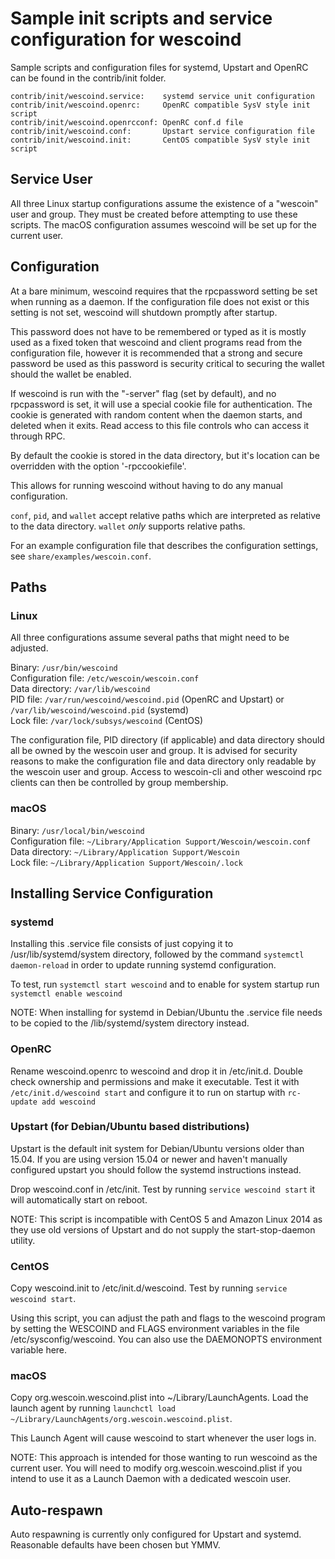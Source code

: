 Sample init scripts and service configuration for wescoind
==========================================================

Sample scripts and configuration files for systemd, Upstart and OpenRC
can be found in the contrib/init folder.

    contrib/init/wescoind.service:    systemd service unit configuration
    contrib/init/wescoind.openrc:     OpenRC compatible SysV style init script
    contrib/init/wescoind.openrcconf: OpenRC conf.d file
    contrib/init/wescoind.conf:       Upstart service configuration file
    contrib/init/wescoind.init:       CentOS compatible SysV style init script

Service User
---------------------------------

All three Linux startup configurations assume the existence of a "wescoin" user
and group.  They must be created before attempting to use these scripts.
The macOS configuration assumes wescoind will be set up for the current user.

Configuration
---------------------------------

At a bare minimum, wescoind requires that the rpcpassword setting be set
when running as a daemon.  If the configuration file does not exist or this
setting is not set, wescoind will shutdown promptly after startup.

This password does not have to be remembered or typed as it is mostly used
as a fixed token that wescoind and client programs read from the configuration
file, however it is recommended that a strong and secure password be used
as this password is security critical to securing the wallet should the
wallet be enabled.

If wescoind is run with the "-server" flag (set by default), and no rpcpassword is set,
it will use a special cookie file for authentication. The cookie is generated with random
content when the daemon starts, and deleted when it exits. Read access to this file
controls who can access it through RPC.

By default the cookie is stored in the data directory, but it's location can be overridden
with the option '-rpccookiefile'.

This allows for running wescoind without having to do any manual configuration.

`conf`, `pid`, and `wallet` accept relative paths which are interpreted as
relative to the data directory. `wallet` *only* supports relative paths.

For an example configuration file that describes the configuration settings,
see `share/examples/wescoin.conf`.

Paths
---------------------------------

### Linux

All three configurations assume several paths that might need to be adjusted.

Binary:              `/usr/bin/wescoind`  
Configuration file:  `/etc/wescoin/wescoin.conf`  
Data directory:      `/var/lib/wescoind`  
PID file:            `/var/run/wescoind/wescoind.pid` (OpenRC and Upstart) or `/var/lib/wescoind/wescoind.pid` (systemd)  
Lock file:           `/var/lock/subsys/wescoind` (CentOS)  

The configuration file, PID directory (if applicable) and data directory
should all be owned by the wescoin user and group.  It is advised for security
reasons to make the configuration file and data directory only readable by the
wescoin user and group.  Access to wescoin-cli and other wescoind rpc clients
can then be controlled by group membership.

### macOS

Binary:              `/usr/local/bin/wescoind`  
Configuration file:  `~/Library/Application Support/Wescoin/wescoin.conf`  
Data directory:      `~/Library/Application Support/Wescoin`  
Lock file:           `~/Library/Application Support/Wescoin/.lock`  

Installing Service Configuration
-----------------------------------

### systemd

Installing this .service file consists of just copying it to
/usr/lib/systemd/system directory, followed by the command
`systemctl daemon-reload` in order to update running systemd configuration.

To test, run `systemctl start wescoind` and to enable for system startup run
`systemctl enable wescoind`

NOTE: When installing for systemd in Debian/Ubuntu the .service file needs to be copied to the /lib/systemd/system directory instead.

### OpenRC

Rename wescoind.openrc to wescoind and drop it in /etc/init.d.  Double
check ownership and permissions and make it executable.  Test it with
`/etc/init.d/wescoind start` and configure it to run on startup with
`rc-update add wescoind`

### Upstart (for Debian/Ubuntu based distributions)

Upstart is the default init system for Debian/Ubuntu versions older than 15.04. If you are using version 15.04 or newer and haven't manually configured upstart you should follow the systemd instructions instead.

Drop wescoind.conf in /etc/init.  Test by running `service wescoind start`
it will automatically start on reboot.

NOTE: This script is incompatible with CentOS 5 and Amazon Linux 2014 as they
use old versions of Upstart and do not supply the start-stop-daemon utility.

### CentOS

Copy wescoind.init to /etc/init.d/wescoind. Test by running `service wescoind start`.

Using this script, you can adjust the path and flags to the wescoind program by
setting the WESCOIND and FLAGS environment variables in the file
/etc/sysconfig/wescoind. You can also use the DAEMONOPTS environment variable here.

### macOS

Copy org.wescoin.wescoind.plist into ~/Library/LaunchAgents. Load the launch agent by
running `launchctl load ~/Library/LaunchAgents/org.wescoin.wescoind.plist`.

This Launch Agent will cause wescoind to start whenever the user logs in.

NOTE: This approach is intended for those wanting to run wescoind as the current user.
You will need to modify org.wescoin.wescoind.plist if you intend to use it as a
Launch Daemon with a dedicated wescoin user.

Auto-respawn
-----------------------------------

Auto respawning is currently only configured for Upstart and systemd.
Reasonable defaults have been chosen but YMMV.
